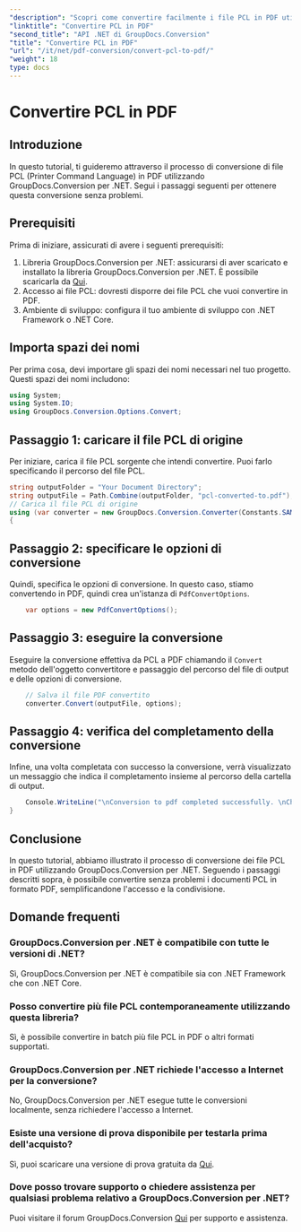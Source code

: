 ```yaml
---
"description": "Scopri come convertire facilmente i file PCL in PDF utilizzando GroupDocs.Conversion per .NET. Segui la nostra guida passo passo."
"linktitle": "Convertire PCL in PDF"
"second_title": "API .NET di GroupDocs.Conversion"
"title": "Convertire PCL in PDF"
"url": "/it/net/pdf-conversion/convert-pcl-to-pdf/"
"weight": 18
type: docs
---
```

# Convertire PCL in PDF

## Introduzione
In questo tutorial, ti guideremo attraverso il processo di conversione di file PCL (Printer Command Language) in PDF utilizzando GroupDocs.Conversion per .NET. Segui i passaggi seguenti per ottenere questa conversione senza problemi.
## Prerequisiti
Prima di iniziare, assicurati di avere i seguenti prerequisiti:
1. Libreria GroupDocs.Conversion per .NET: assicurarsi di aver scaricato e installato la libreria GroupDocs.Conversion per .NET. È possibile scaricarla da [Qui](https://releases.groupdocs.com/conversion/net/).
2. Accesso ai file PCL: dovresti disporre dei file PCL che vuoi convertire in PDF.
3. Ambiente di sviluppo: configura il tuo ambiente di sviluppo con .NET Framework o .NET Core.

## Importa spazi dei nomi
Per prima cosa, devi importare gli spazi dei nomi necessari nel tuo progetto. Questi spazi dei nomi includono:
```csharp
using System;
using System.IO;
using GroupDocs.Conversion.Options.Convert;
```
## Passaggio 1: caricare il file PCL di origine
Per iniziare, carica il file PCL sorgente che intendi convertire. Puoi farlo specificando il percorso del file PCL.
```csharp
string outputFolder = "Your Document Directory";
string outputFile = Path.Combine(outputFolder, "pcl-converted-to.pdf");
// Carica il file PCL di origine
using (var converter = new GroupDocs.Conversion.Converter(Constants.SAMPLE_PCL))
{
```
## Passaggio 2: specificare le opzioni di conversione
Quindi, specifica le opzioni di conversione. In questo caso, stiamo convertendo in PDF, quindi crea un'istanza di `PdfConvertOptions`.
```csharp
	var options = new PdfConvertOptions();
```
## Passaggio 3: eseguire la conversione
Eseguire la conversione effettiva da PCL a PDF chiamando il `Convert` metodo dell'oggetto convertitore e passaggio del percorso del file di output e delle opzioni di conversione.
```csharp
	// Salva il file PDF convertito
	converter.Convert(outputFile, options);
```
## Passaggio 4: verifica del completamento della conversione
Infine, una volta completata con successo la conversione, verrà visualizzato un messaggio che indica il completamento insieme al percorso della cartella di output.
```csharp
	Console.WriteLine("\nConversion to pdf completed successfully. \nCheck output in {0}", outputFolder);
}
```

## Conclusione
In questo tutorial, abbiamo illustrato il processo di conversione dei file PCL in PDF utilizzando GroupDocs.Conversion per .NET. Seguendo i passaggi descritti sopra, è possibile convertire senza problemi i documenti PCL in formato PDF, semplificandone l'accesso e la condivisione.
## Domande frequenti
### GroupDocs.Conversion per .NET è compatibile con tutte le versioni di .NET?
Sì, GroupDocs.Conversion per .NET è compatibile sia con .NET Framework che con .NET Core.
### Posso convertire più file PCL contemporaneamente utilizzando questa libreria?
Sì, è possibile convertire in batch più file PCL in PDF o altri formati supportati.
### GroupDocs.Conversion per .NET richiede l'accesso a Internet per la conversione?
No, GroupDocs.Conversion per .NET esegue tutte le conversioni localmente, senza richiedere l'accesso a Internet.
### Esiste una versione di prova disponibile per testarla prima dell'acquisto?
Sì, puoi scaricare una versione di prova gratuita da [Qui](https://releases.groupdocs.com/).
### Dove posso trovare supporto o chiedere assistenza per qualsiasi problema relativo a GroupDocs.Conversion per .NET?
Puoi visitare il forum GroupDocs.Conversion [Qui](https://forum.groupdocs.com/c/conversion/11) per supporto e assistenza.